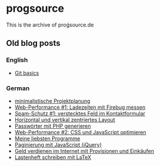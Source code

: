 # progsource

This is the archive of proǵsource.de

## Old blog posts

### English

* [Git basics](https://github.com/progsource/progsource/tree/master/blog/git-basics)

### German

- <a href="https://github.com/progsource/progsource/tree/master/blog/minimalistische_Projektplanung">minimalistische Projektplanung</a>
- <a href="https://github.com/progsource/progsource/tree/master/blog/web_performance_1">Web-Performance #1: Ladezeiten mit Firebug messen</a>
- <a href="https://github.com/progsource/progsource/tree/master/blog/spam_schutz_1">Spam-Schutz #1: verstecktes Feld im Kontaktformular</a>
- <a href="https://github.com/progsource/progsource/tree/master/blog/horizontal_und_vertikal_zentriertes_layout">Horizontal und vertikal zentriertes Layout</a>
- <a href="https://github.com/progsource/progsource/tree/master/blog/passwoerter_mit_php_generieren">Passwörter mit PHP generieren</a>
- <a href="https://github.com/progsource/progsource/tree/master/blog/web_performance_2">Web-Performance #2: CSS und JavaScript optimieren</a>
- <a href="https://github.com/progsource/progsource/tree/master/blog/meine_liebsten_programme">Meine liebsten Programme</a>
- <a href="https://github.com/progsource/progsource/tree/master/blog/jquery_paginierung">Paginierung mit JavaScript (jQuery)</a>
- <a href="https://github.com/progsource/progsource/tree/master/blog/bee5">Geld verdienen im Internet mit Provisionen und Einkäufen</a>
- <a href="https://github.com/progsource/progsource/tree/master/blog/lastenheft_schreiben_mit_latex">Lastenheft schreiben mit LaTeX</a>
